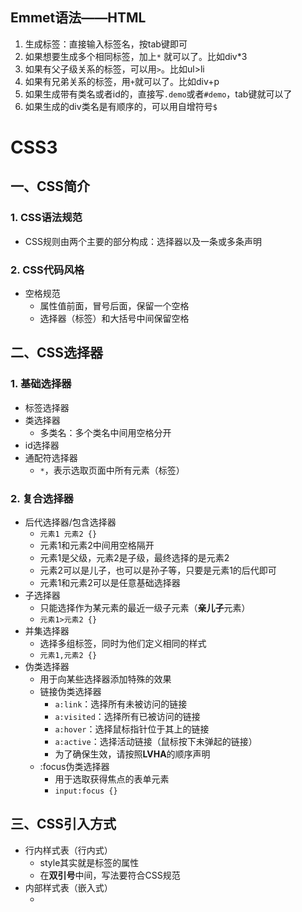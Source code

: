 ## Emmet语法——HTML
1. 生成标签：直接输入标签名，按tab键即可
2. 如果想要生成多个相同标签，加上`*` 就可以了。比如div*3
3. 如果有父子级关系的标签，可以用`>`。比如ul>li
4. 如果有兄弟关系的标签，用`+`就可以了。比如div+p
5. 如果生成带有类名或者id的，直接写`.demo`或者`#demo`，tab键就可以了
6. 如果生成的div类名是有顺序的，可以用自增符号`$`

# CSS3
## 一、CSS简介
### 1. CSS语法规范
+ CSS规则由两个主要的部分构成：选择器以及一条或多条声明
### 2. CSS代码风格
+ 空格规范
  - 属性值前面，冒号后面，保留一个空格
  - 选择器（标签）和大括号中间保留空格
## 二、CSS选择器
### 1. 基础选择器
+ 标签选择器
+ 类选择器
  - 多类名：多个类名中间用空格分开
+ id选择器
+ 通配符选择器
  - `*`，表示选取页面中所有元素（标签）
### 2. 复合选择器
+ 后代选择器/包含选择器
  - `元素1 元素2 {}`
  - 元素1和元素2中间用空格隔开
  - 元素1是父级，元素2是子级，最终选择的是元素2
  - 元素2可以是儿子，也可以是孙子等，只要是元素1的后代即可
  - 元素1和元素2可以是任意基础选择器
+ 子选择器
  - 只能选择作为某元素的最近一级子元素（**亲儿子**元素）
  - `元素1>元素2 {}`
+ 并集选择器
  - 选择多组标签，同时为他们定义相同的样式
  - `元素1,元素2 {}`
+ 伪类选择器
  - 用于向某些选择器添加特殊的效果
  - 链接伪类选择器
    * `a:link`：选择所有未被访问的链接
    * `a:visited`：选择所有已被访问的链接
    * `a:hover`：选择鼠标指针位于其上的链接
    * `a:active`：选择活动链接（鼠标按下未弹起的链接）
    * 为了确保生效，请按照**LVHA**的顺序声明
  - :focus伪类选择器
    * 用于选取获得焦点的表单元素
    * `input:focus {}`
## 三、CSS引入方式
+ 行内样式表（行内式）
  - style其实就是标签的属性
  - 在**双引号**中间，写法要符合CSS规范
+ 内部样式表（嵌入式）
  - <style>标签理论上可以放在HTML文档的任何地方，但一般会放在文档的<head>标签中
+ 外部样式表（链接式）
  - ```<link rel='stylesheet' href=''>```
## 四、字体属性
+ `font-family`：字体系列
+ `font-size`：字体大小
  - 谷歌浏览器默认字体大小为16px
+ `font-weight`：字体粗细
  - 400 = normal
  - 700 = bold
+ `font-style`：文字样式
  - normal
  - italic（斜体）
+ 复合属性
  - ```font: font-style font-weight font-size/line-height font-family;```
  - 不需要设置的属性可以省略（取默认值），但必须保留**font-size**和**font-family**属性，否则font属性将不起作用
## 五、文本属性
+ `color`：文本颜色
  - 开发中最常用的是十六进制
+ `text-align`：对齐文本
  - 用于设置元素内文本内容的**水平**对齐方式
  - left（左对齐）
  - right（右对齐）
  - center（居中对齐）
+ `text-decoration`：装饰文本
  - none
  - underline
  - overline（上划线）
  - line-through（删除线）
+ `text-indent`：文本缩进
  - 用来指定文本的第一行的缩进，通常是将段落的首行缩进
  - 2em => em是一个相对单位，就是当前元素一个文字的大小，如果当前元素没有设置大小，则会按照父元素的一个文字大小
+ `line-height`：行间距（行高）
  - 行间距（行高） = 上间距+文本高度+下间距
  - 单行文字垂直居中：让文字的行高等于盒子的高度
  - 行高小于盒子高度，文字会偏上；行高大于盒子高度，文字会偏下
## 六、元素显示模式
+ 元素显示模式就是元素（标签）以什么方式进行显示
+ HTML元素一般分为块元素和行内元素两类
### 1. 块元素
  + 常见的块元素有\<h1>~\<h6>、\<p>、\<div>、\<ul>、\<ol>、\<li>等
  + 块元素的特点：
    - 自己独占一行
    - 高度、宽度、外边距以及内边距都可以控制
    - 宽度默认是容器（父级宽度）的100%
    - 是一个容器或盒子，里面可以放行内或者块级元素
  + 注意：
    - 文字类的元素内不能使用块级元素
### 2. 行内元素/内联元素
  + 常见的行内元素有\<a>、\<strong>、\<b>、\<em>、\<i>、\<del>、\<s>、\<ins>、\<u>、\<span>等
  + 行内元素的特点：
    - 相邻行内元素在一行上，一行可以显示多个
    - 高、宽直接设置是无效的
    - 默认宽度就是它本身内容的宽度
    - 行内元素只能容纳文本或其他行内元素
  + 注意：
    - 链接里面不能再放链接
    - 特殊情况链接\<a>里面可以放块级元素，但是给\<a>转换一下块级模式最安全
### 3. 行内块元素
  + 在行内元素中有几个特殊的标签\<img>、\<input>、\<td>，它们同时具有块元素和行内元素的特点
  + 行内块元素的特点：
    - 和相邻行内元素（行内块）在一行上，但是它们之间会有空白缝隙。一行可以显示多个
    - 默认宽度就是它本身内容的
    - 高度、行高、外边距以及内边距都可以控制
### 4. 元素显示模式转换
  + 一个模式的元素需要另外一个模式的特性
  + 转换为块元素：`display: block;`
  + 转换为行内元素：`display: inline;`
  + 转换为行内块：`display: inline-block;`

